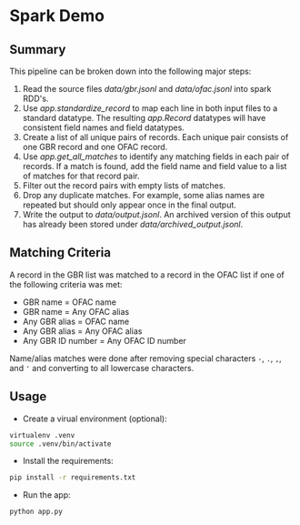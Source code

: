 # Spark Demo

## Summary

This pipeline can be broken down into the following major steps:

1. Read the source files *data/gbr.jsonl* and *data/ofac.jsonl* into spark RDD's.
2. Use *app.standardize_record* to map each line in both input files to a standard datatype. The resulting *app.Record* datatypes will have consistent field names and field datatypes.
3. Create a list of all unique pairs of records. Each unique pair consists of one GBR record and one OFAC record.
4. Use *app.get_all_matches* to identify any matching fields in each pair of records. If a match is found, add the field name and field value to a list of matches for that record pair.
5. Filter out the record pairs with empty lists of matches.
6. Drop any duplicate matches. For example, some alias names are repeated but should only appear once in the final output.
7. Write the output to *data/output.jsonl*. An archived version of this output has already been stored under *data/archived_output.jsonl*.

## Matching Criteria

A record in the GBR list was matched to a record in the OFAC list if one of the following criteria was met:

- GBR name = OFAC name
- GBR name = Any OFAC alias
- Any GBR alias = OFAC name
- Any GBR alias = Any OFAC alias
- Any GBR ID number = Any OFAC ID number

Name/alias matches were done after removing special characters `-`, `.`, `,`, and `'` and converting to all lowercase characters.

## Usage

- Create a virual environment (optional):

```bash
virtualenv .venv
source .venv/bin/activate
```

- Install the requirements:

```bash
pip install -r requirements.txt
```

- Run the app:

```bash
python app.py
```
